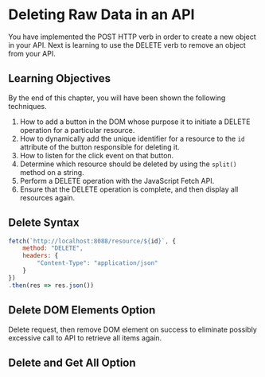 # Deleting Raw Data in an API

You have implemented the POST HTTP verb in order to create a new object in your API. Next is learning to use the DELETE verb to remove an object from your API.

## Learning Objectives

By the end of this chapter, you will have been shown the following techniques.

1. How to add a button in the DOM whose purpose it to initiate a DELETE operation for a particular resource.
1. How to dynamically add the unique identifier for a resource to the `id` attribute of the button responsible for deleting it.
1. How to listen for the click event on that button.
1. Determine which resource should be deleted by using the `split()` method on a string.
1. Perform a DELETE operation with the JavaScript Fetch API.
1. Ensure that the DELETE operation is complete, and then display all resources again.


## Delete Syntax

```js
fetch(`http://localhost:8088/resource/${id}`, {
    method: "DELETE",
    headers: {
        "Content-Type": "application/json"
    }
})
.then(res => res.json())
```


## Delete DOM Elements Option

Delete request, then remove DOM element on success to eliminate possibly excessive call to API to retrieve all items again.


## Delete and Get All Option
